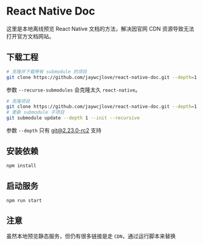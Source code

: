 React Native Doc
===

这里是本地离线预览 React Native 文档的方法，解决因官网 CDN 资源导致无法打开官方文档网站。

## 下载工程

```bash
# 克隆并下载带有 submodule 的项目
git clone https://github.com/jaywcjlove/react-native-doc.git --depth=1 --recurse-submodules
```

参数 `--recurse-submodules` 会克隆太久 `react-native`。

```bash
# 克隆项目
git clone https://github.com/jaywcjlove/react-native-doc.git --depth=1
# 更新 submodule 子项目
git submodule update --depth 1 --init --recursive
```

参数 `--depth` 只有 [git@2.23.0-rc2](https://github.com/git/git/commit/275cd184d52b5b81cb89e4ec33e540fb2ae61c1f) 支持

## 安装依赖

```bash
npm install
```

## 启动服务

```
npm run start
```

## 注意

虽然本地预览静态服务，但仍有很多链接是走 `CDN`，通过运行脚本来替换